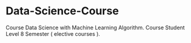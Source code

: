 # Data-Science-Course
Course Data Science with Machine Learning Algorithm. Course Student Level 8 Semester ( elective courses ).
